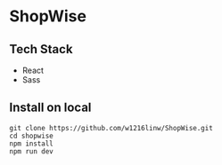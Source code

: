 # ShopWise

## Tech Stack

- React
- Sass

## Install on local

```
git clone https://github.com/w1216linw/ShopWise.git
cd shopwise
npm install
npm run dev
```
